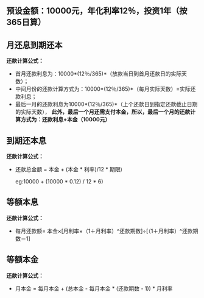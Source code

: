 ﻿
## 预设金额：10000元，年化利率12％，投资1年（按365日算）

## 月还息到期还本
**还款计算公式：**

* 首月还款利息为：10000*(12％/365)*（放款当日到首月还款日的实际天数）；
* 中间月份的还款计算方式为：10000*(12％/365)*（每月实际天数）=实际还款利息；
* 最后一月的还款利息为10000*(12％/365)*（上个还款日到指定还款截止日期的实际天数），
**此外，最后一个月还需支付本金，所以，最后一个月的还款计算方式为：还款利息+本金（10000元）**

## 到期还本息
**还款计算公式：**

* 还款总金额 = 本金 + (本金 * 利率)/12 * 期限)

    eg:10000 + (10000 * 0.12) / 12 * 6)
    
## 等额本息
**还款计算公式：**  
    
* 每月还款额= 本金×[月利率×（1＋月利率）^还款期数]÷[（1＋月利率）^还款期数－1]

## 等额本金
**还款计算公式：**  
* 月本金 = 每月本金 + (总本金 - 每月本金 * (还款期数 - 1)) * 月利率